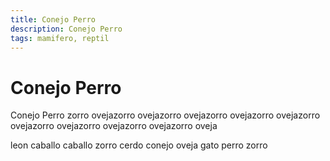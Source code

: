 ```yaml
---
title: Conejo Perro
description: Conejo Perro
tags: mamifero, reptil
---
```


# Conejo Perro

Conejo Perro zorro ovejazorro ovejazorro ovejazorro ovejazorro ovejazorro ovejazorro ovejazorro ovejazorro ovejazorro oveja

leon caballo caballo zorro cerdo conejo oveja gato perro zorro